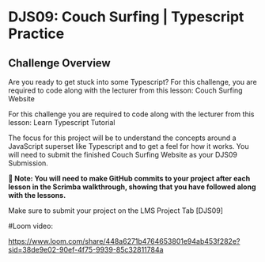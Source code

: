 # DJS09: Couch Surfing | Typescript Practice

## Challenge Overview

Are you ready to get stuck into some Typescript? For this challenge, you are required to code along with the lecturer from this lesson:  Couch Surfing Website

For this challenge you are required to code along with the lecturer from this lesson: Learn Typescript Tutorial

The focus for this project will be to understand the concepts around a JavaScript superset like Typescript and to get a feel for how it works. You will need to submit the finished Couch Surfing Website as your DJS09 Submission. 

**🚨 Note: You will need to make GitHub commits to your project after each lesson in the Scrimba walkthrough, showing that you have followed along with the lessons.**

Make sure to submit your project on the LMS Project Tab [DJS09] 

#Loom video:

https://www.loom.com/share/448a6271b4764653801e94ab453f282e?sid=38de9e02-90ef-4f75-9939-85c32811784a



